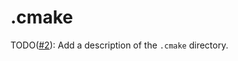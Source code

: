 # .cmake

TODO([#2](https://github.com/robocin/ssl-core/issues/2)): Add a description of the `.cmake` directory.
